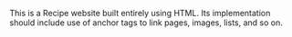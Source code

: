 This is a Recipe website built entirely using HTML. Its implementation should include use of anchor tags to link pages, images, lists, and so on.
